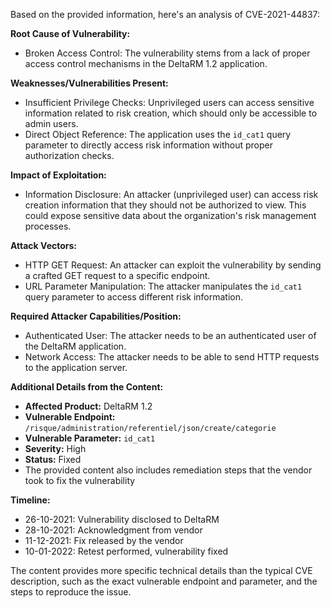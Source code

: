 Based on the provided information, here's an analysis of CVE-2021-44837:

**Root Cause of Vulnerability:**
*   Broken Access Control: The vulnerability stems from a lack of proper access control mechanisms in the DeltaRM 1.2 application.

**Weaknesses/Vulnerabilities Present:**
*   Insufficient Privilege Checks: Unprivileged users can access sensitive information related to risk creation, which should only be accessible to admin users.
*   Direct Object Reference: The application uses the `id_cat1` query parameter to directly access risk information without proper authorization checks.

**Impact of Exploitation:**
*   Information Disclosure: An attacker (unprivileged user) can access risk creation information that they should not be authorized to view. This could expose sensitive data about the organization's risk management processes.

**Attack Vectors:**
*   HTTP GET Request: An attacker can exploit the vulnerability by sending a crafted GET request to a specific endpoint.
*   URL Parameter Manipulation: The attacker manipulates the `id_cat1` query parameter to access different risk information.

**Required Attacker Capabilities/Position:**
*   Authenticated User: The attacker needs to be an authenticated user of the DeltaRM application.
*   Network Access: The attacker needs to be able to send HTTP requests to the application server.

**Additional Details from the Content:**
*   **Affected Product:** DeltaRM 1.2
*   **Vulnerable Endpoint:** `/risque/administration/referentiel/json/create/categorie`
*   **Vulnerable Parameter:** `id_cat1`
*   **Severity:** High
*   **Status:** Fixed
*   The provided content also includes remediation steps that the vendor took to fix the vulnerability

**Timeline:**
*   26-10-2021: Vulnerability disclosed to DeltaRM
*   28-10-2021: Acknowledgment from vendor
*   11-12-2021: Fix released by the vendor
*   10-01-2022: Retest performed, vulnerability fixed

The content provides more specific technical details than the typical CVE description, such as the exact vulnerable endpoint and parameter, and the steps to reproduce the issue.